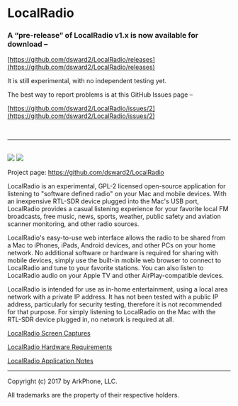 # LocalRadio

### A “pre-release” of LocalRadio v1.x is now available for download –

[https://github.com/dsward2/LocalRadio/releases](https://github.com/dsward2/LocalRadio/releases)

It is still experimental, with no independent testing yet.

The best way to report problems is at this GitHub Issues page –

[https://github.com/dsward2/LocalRadio/issues/2](https://github.com/dsward2/LocalRadio/issues/2)

<br>
<hr>
<br>

<img src="https://cdn.rawgit.com/dsward2/LocalRadio/4a6a79bc/Documents/LocalRadio-poster.svg">

<img src="https://cdn.rawgit.com/dsward2/LocalRadio/4a6a79bc/Documents/LocalRadio-animation.svg">

Project page: https://github.com/dsward2/LocalRadio

LocalRadio is an experimental, GPL-2 licensed open-source application for listening to "software defined radio" on your Mac and mobile devices.  With an inexpensive RTL-SDR device plugged into the Mac's USB port, LocalRadio provides a casual listening experience for your favorite local FM broadcasts, free music, news, sports, weather, public safety and aviation scanner monitoring, and other radio sources.  

LocalRadio's easy-to-use web interface allows the radio to be shared from a Mac to iPhones, iPads, Android devices, and other PCs on your home network.  No additional software or hardware is required for sharing with mobile devices, simply use the built-in mobile web browser to connect to LocalRadio and tune to your favorite stations.  You can also listen to LocalRadio audio on your Apple TV and other AirPlay-compatible devices.


LocalRadio is intended for use as in-home entertainment, using a local area network with a private IP address.  It has not been tested with a public IP address, particularly for security testing, therefore it is not recommended for that purpose.  For simply listening to LocalRadio on the Mac with the RTL-SDR device plugged in, no network is required at all.

[LocalRadio Screen Captures](https://github.com/dsward2/LocalRadio/blob/master/SCREENSHOTS.md)

[LocalRadio Hardware Requirements](https://github.com/dsward2/LocalRadio/blob/master/HARDWARE.md)

[LocalRadio Application Notes](https://github.com/dsward2/LocalRadio/blob/master/APPNOTES.md)

<hr>

Copyright (c) 2017 by ArkPhone, LLC.

All trademarks are the property of their respective holders.
